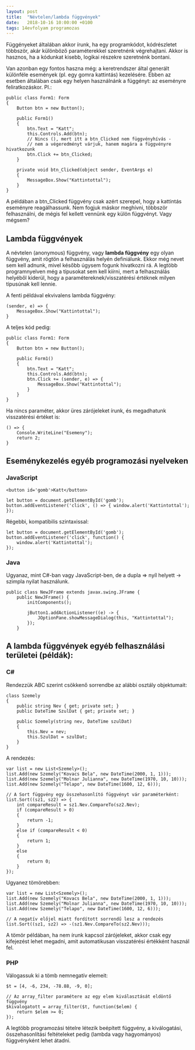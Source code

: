 ```yaml
---
layout: post
title:  "Névtelen/lambda függvények"
date:   2018-10-16 10:00:00 +0100
tags: 14evfolyam programozas
---
```


Függényeket általában akkor írunk, ha egy programkódot, kódrészletet többször, akár különböző paraméterekkel szeretnénk végrehajtani.
Akkor is hasznos, ha a kódunkat kisebb, logikai részekre szeretnénk bontani.

Van azonban egy fontos haszna még: a keretrendszer által generált különféle események (pl. egy gomra kattintás) kezelésére.
Ebben az esetben általában csak egy helyen használnánk a függényt: az eseményre feliratkozáskor. Pl.:

<pre><code class="csharp">public class Form1: Form
{
    Button btn = new Button();

    public Form1()
    {
        btn.Text = "Katt";
        this.Controls.Add(btn);
        // Nincs (), mert itt a btn_Clicked nem függvényhívás -
        // nem a végeredményt várjuk, hanem magára a függvényre hivatkozunk
        btn.Click += btn_Clicked;
    }

    private void btn_Clicked(object sender, EventArgs e)
    {
        MessageBox.Show("Kattintottal");
    }
}
</code></pre>

A példában a btn_Clicked függvény csak azért szerepel, hogy a kattintás eseményre reagálhassunk. Nem fogjuk máskor meghívni, többször felhasználni,
de mégis fel kellett vennünk egy külön függvényt. Vagy mégsem?

## Lambda függvények

A névtelen (anonymous) függvény, vagy **lambda függvény** egy olyan függvény, amit rögtön a felhasználás helyén definiálunk. Ekkor még nevet sem kell adnunk, mivel később úgysem fogunk hivatkozni rá. A legtöbb programnyelven még a típusokat sem kell kiírni, mert a felhasználás helyéből kiderül, hogy a paramétereknek/visszatérési értéknek milyen típusúnak kell lennie.

A fenti példával ekvivalens lambda függvény:

<pre><code class="csharp">(sender, e) => {
    MessageBox.Show("Kattintottal");
}
</code></pre>

A teljes kód pedig:

<pre><code class="csharp">public class Form1: Form
{
    Button btn = new Button();

    public Form1()
    {
        btn.Text = "Katt";
        this.Controls.Add(btn);
        btn.Click += (sender, e) => {
            MessageBox.Show("Kattintottal");
        }
    }
}
</code></pre>

Ha nincs paraméter, akkor üres zárójeleket írunk, és megadhatunk visszatérési értéket is:

<pre><code class="csharp">() => {
    Console.WriteLine("Esemeny");
    return 2;
}
</code></pre>

## Eseménykezelés egyéb programozási nyelveken

### JavaScript

<pre><code class="html">&lt;button id=&apos;gomb&apos;&gt;Katt&lt;/button&gt;
</code></pre>

<pre><code class="javascript">let button = document.getElementById('gomb');
button.addEventListener('click', () => { window.alert('Kattintottal'); });
</code></pre>

Régebbi, kompatibilis szintaxissal:

<pre><code class="javascript">let button = document.getElementById('gomb');
button.addEventListener('click', function() {
    window.alert('Kattintottal');
});
</code></pre>

### Java

Ugyanaz, mint C#-ban vagy JavaScript-ben, de a dupla => nyíl helyett -> szimpla nyilat használunk.

<pre><code class="java">public class NewJFrame extends javax.swing.JFrame {
    public NewJFrame() {
        initComponents();

        jButton1.addActionListener((e) -> {
            JOptionPane.showMessageDialog(this, "Kattintottal");
        });
    }
</code></pre>

## A lambda függvények egyéb felhasználási területei (példák):

### C#

Rendezzük ABC szerint csökkenő sorrendbe az alábbi osztály objektumait:

<pre><code class="csharp">class Szemely
{
    public string Nev { get; private set; }
    public DateTime SzulDat { get; private set; }

    public Szemely(string nev, DateTime szulDat)
    {
        this.Nev = nev;
        this.SzulDat = szulDat;
    }
}
</code></pre>

A rendezés:

<pre><code class="csharp">var list = new List&lt;Szemely>();
list.Add(new Szemely("Kovacs Bela", new DateTime(2000, 1, 1)));
list.Add(new Szemely("Molnar Julianna", new DateTime(1970, 10, 10)));
list.Add(new Szemely("Telapo", new DateTime(1600, 12, 6)));

// A Sort függvény egy összehasonlító függvényt vár paraméterként:
list.Sort((sz1, sz2) => {
    int compareResult = sz1.Nev.CompareTo(sz2.Nev);
    if (compareResult > 0)
    {
        return -1;
    }
    else if (compareResult < 0)
    {
        return 1;
    }
    else
    {
        return 0;
    }
});
</code></pre>

Ugyanez tömörebben:

<pre><code class="csharp">var list = new List&lt;Szemely>();
list.Add(new Szemely("Kovacs Bela", new DateTime(2000, 1, 1)));
list.Add(new Szemely("Molnar Julianna", new DateTime(1970, 10, 10)));
list.Add(new Szemely("Telapo", new DateTime(1600, 12, 6)));

// A negatív előjel miatt fordított sorrendű lesz a rendezés
list.Sort((sz1, sz2) => -(sz1.Nev.CompareTo(sz2.Nev)));
</code></pre>

A tömör példában, ha nem írunk kapcsol zárójeleket, akkor csak egy kifejezést lehet megadni, amit automatikusan visszatérési értékként használ fel.

### PHP

Válogassuk ki a tömb nemnegatív elemeit:

<pre><code class="php">$t = [4, -6, 234, -78.88, -9, 0];

// Az array_filter paramétere az egy elem kiválasztását eldöntő függvény
$kivalogatott = array_filter($t, function($elem) {
    return $elem >= 0;
});
</code></pre>

A legtöbb programozási tételre létezik beépített függvény, a kiválogatási, összehasonlítási feltételeket pedig (lambda vagy hagyományos) függvényként lehet átadni.
